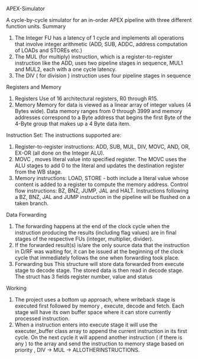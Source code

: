 APEX-Simulator

A cycle-by-cycle simulator for an in-order APEX pipeline with three different function units.
Summary

1. The Integer FU has a latency of 1 cycle and implements all operations that involve integer arithmetic (ADD, SUB, ADDC, address            computation of LOADs and STOREs etc.)
2. The MUL (for multiply) instruction, which is a register-to-register instruction like the ADD, uses two pipeline stages in sequence,        MUL1 and MUL2, each with a one cycle latency.
3. The DIV ( for division ) instruction uses four pipeline stages in sequence


Registers and Memory
1. Registers Use of 16 architectural registers, R0 through R15.
2. Memory Memory for data is viewed as a linear array of integer values (4 Bytes wide). Data memory ranges from 0 through 3999 and          memory addresses correspond to a Byte address that begins the first Byte of the 4-Byte group that makes up a 4 Byte data item.

Instruction Set:
The instructions supported are:
1. Register-to-register instructions: ADD, SUB, MUL, DIV, MOVC, AND, OR, EX-OR (all done on the Integer ALU).
2. MOVC , moves literal value into specified register. The MOVC uses the ALU stages to add 0 to the literal and updates the destination    register from the WB stage.
3. Memory instructions: LOAD, STORE - both include a literal value whose content is added to a register to compute the memory address.
   Control flow instructions: BZ, BNZ, JUMP, JAL and HALT. Instructions following a BZ, BNZ, JAL and JUMP instruction in the pipeline      will be flushed on a taken branch.
   
Data Forwarding
1. The forwarding happens at the end of the clock cycle when the instruction producing the results (including flag values) are in final    stages of the respective FUs (integer, multiplier, divider). 
2. If the forwarded result(s) is/are the only source data that the instruction in D/RF was waiting for, it can be issued at the            beginning of the clock cycle that immediately follows the one when forwarding took place.
3. Forwarding bus This structure will store data forwarded from execute stage to decode stage. The stored data is then read in decode      stage. The struct has 3 fields register number, value and status

Working

1. The project uses a bottom up approach, where writeback stage is executed first followed by memory , execute, decode and fetch.
   Each stage will have its own buffer space where it can store currently processed instruction.
2. When a instruction enters into execute stage it will use the executer_buffer class array to append the current instruction in its        first cycle. On the next cycle it will append another instruction ( if there is any ) to the array and send the instruction to memory    stage based on priority , DIV -> MUL -> ALLOTHERINSTRUCTIONS.
